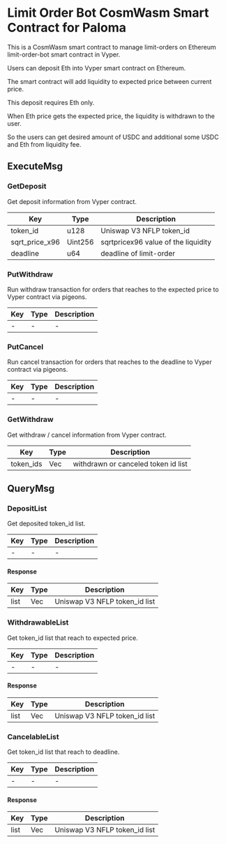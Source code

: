 # Limit Order Bot CosmWasm Smart Contract for Paloma

This is a CosmWasm smart contract to manage limit-orders on Ethereum limit-order-bot smart contract in Vyper.

Users can deposit Eth into Vyper smart contract on Ethereum.

The smart contract will add liquidity to expected price between current price.

This deposit requires Eth only.

When Eth price gets the expected price, the liquidity is withdrawn to the user.

So the users can get desired amount of USDC and additional some USDC and Eth from liquidity fee.

## ExecuteMsg

### GetDeposit

Get deposit information from Vyper contract.

| Key            | Type    | Description                         |
|----------------|---------|-------------------------------------|
| token_id       | u128    | Uniswap V3 NFLP token_id            |
| sqrt_price_x96 | Uint256 | sqrtpricex96 value of the liquidity |
| deadline       | u64     | deadline of limit-order             |

### PutWithdraw

Run withdraw transaction for orders that reaches to the expected price to Vyper contract via pigeons.

| Key | Type | Description |
|-----|------|-------------|
| -   | -    | -           |


### PutCancel

Run cancel transaction for orders that reaches to the deadline to Vyper contract via pigeons.

| Key | Type | Description |
|-----|------|-------------|
| -   | -    | -           |

### GetWithdraw

Get withdraw / cancel information from Vyper contract.

| Key       | Type      | Description                         |
|-----------|-----------|-------------------------------------|
| token_ids | Vec<u128> | withdrawn or canceled token id list |

## QueryMsg

### DepositList

Get deposited token_id list.

| Key | Type | Description |
|-----|------|-------------|
| -   | -    | -           |

#### Response

| Key           | Type      | Description                   |
|---------------|-----------|-------------------------------|
| list          | Vec<u128> | Uniswap V3 NFLP token_id list |

### WithdrawableList

Get token_id list that reach to expected price.

| Key | Type | Description |
|-----|------|-------------|
| -   | -    | -           |

#### Response

| Key           | Type      | Description                   |
|---------------|-----------|-------------------------------|
| list          | Vec<u128> | Uniswap V3 NFLP token_id list |


### CancelableList

Get token_id list that reach to deadline.

| Key | Type | Description |
|-----|------|-------------|
| -   | -    | -           |

#### Response

| Key           | Type      | Description                   |
|---------------|-----------|-------------------------------|
| list          | Vec<u128> | Uniswap V3 NFLP token_id list |

